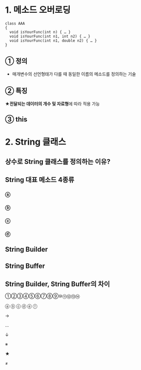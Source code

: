 # 1. 메소드 오버로딩  
~~~
class AAA
{
  void isYourFunc(int n) { … }
  void isYourFunc(int n1, int n2) { … }
  void isYourFunc(int n1, double n2) { … }
}
~~~  
## ① 정의  
- 매개변수의 선언형태가 다를 때 동일한 이름의 메소드를 정의하는 기술  
## ② 특징  
**★전달되는 데이터의 개수 및 자료형**에 따라 적용 가능
## ③ this  
# 2. String 클래스  
## 상수로 String 클래스를 정의하는 이유?  
## String 대표 메소드 4종류  
### ⓐ 
### ⓑ 
### ⓒ 
### ⓓ 
## String Builder  
## String Buffer  
## String Builder, String Buffer의 차이  

①②③④⑤⑥⑦⑧⑨⑩⑪⑫⑬⑭

ⓐ ⓑ ⓒ ⓓ ⓔ ⓕ

→

…

↓

※

★

≠
